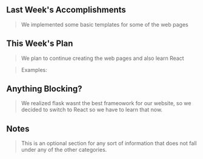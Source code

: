 ## Last Week's Accomplishments

> We implemented some basic templates for some of the web pages


## This Week's Plan

> We plan to continue creating the web pages and also learn React

> Examples: 

## Anything Blocking?

> We realized flask wasnt the best frameowork for our website, so we decided to switch to React so we have to learn that now.

## Notes

> This is an optional section for any sort of information that does not fall under any of the other categories.
